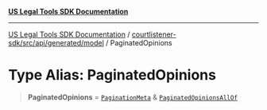 [**US Legal Tools SDK Documentation**](../../../../../../README.md)

***

[US Legal Tools SDK Documentation](../../../../../../README.md) / [courtlistener-sdk/src/api/generated/model](../README.md) / PaginatedOpinions

# Type Alias: PaginatedOpinions

> **PaginatedOpinions** = [`PaginationMeta`](../interfaces/PaginationMeta.md) & [`PaginatedOpinionsAllOf`](PaginatedOpinionsAllOf.md)
